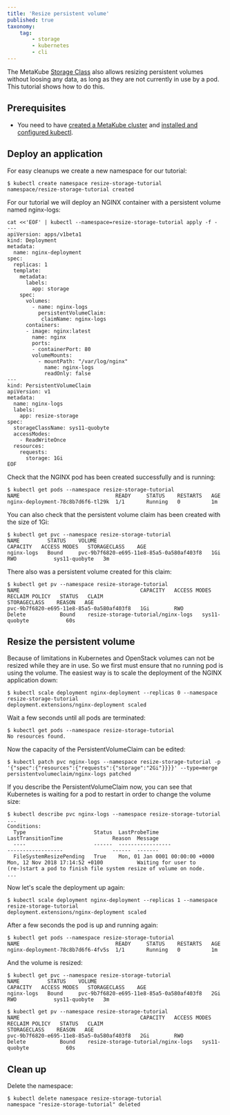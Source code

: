 ```yaml
---
title: 'Resize persistent volume'
published: true
taxonomy:
    tag:
        - storage
        - kubernetes
        - cli
---
```


The MetaKube [Storage Class](../../02.Documentation/10.storage-classes/default.en.md) also allows resizing persistent volumes without loosing any data, as long as they are not currently in use by a pod. This tutorial shows how to do this.

## Prerequisites

* You need to have [created a MetaKube cluster](../02.create-a-cluster/default.en.md) and [installed and configured kubectl](../07.using-kubectl/default.en.md).

## Deploy an application

For easy cleanups we create a new namespace for our tutorial:

```shell
$ kubectl create namespace resize-storage-tutorial
namespace/resize-storage-tutorial created
```

For our tutorial we will deploy an NGINX container with a persistent volume named nginx-logs:

```shell
cat <<'EOF' | kubectl --namespace=resize-storage-tutorial apply -f -
---
apiVersion: apps/v1beta1
kind: Deployment
metadata:
  name: nginx-deployment
spec:
  replicas: 1
  template:
    metadata:
      labels:
        app: storage
    spec:
      volumes:
        - name: nginx-logs
          persistentVolumeClaim:
           claimName: nginx-logs
      containers:
      - image: nginx:latest
        name: nginx
        ports:
        - containerPort: 80
        volumeMounts:
          - mountPath: "/var/log/nginx"
            name: nginx-logs
            readOnly: false
---
kind: PersistentVolumeClaim
apiVersion: v1
metadata:
  name: nginx-logs
  labels:
    app: resize-storage
spec:
  storageClassName: sys11-quobyte
  accessModes:
    - ReadWriteOnce
  resources:
    requests:
      storage: 1Gi
EOF
```

Check that the NGINX pod has been created successfully and is running:

```shell
$ kubectl get pods --namespace resize-storage-tutorial
NAME                               READY     STATUS    RESTARTS   AGE
nginx-deployment-78c8b7d6f6-tl29k  1/1       Running   0          1m
```

You can also check that the persistent volume claim has been created with the size of 1Gi:

```shell
$ kubectl get pvc --namespace resize-storage-tutorial
NAME         STATUS    VOLUME                                     CAPACITY   ACCESS MODES   STORAGECLASS    AGE
nginx-logs   Bound     pvc-9b7f6820-e695-11e8-85a5-0a580af403f8   1Gi        RWO            sys11-quobyte   3m
```

There also was a persistent volume created for this claim:

```shell
$ kubectl get pv --namespace resize-storage-tutorial
NAME                                       CAPACITY   ACCESS MODES   RECLAIM POLICY   STATUS   CLAIM                                STORAGECLASS    REASON   AGE
pvc-9b7f6820-e695-11e8-85a5-0a580af403f8   1Gi        RWO            Delete           Bound    resize-storage-tutorial/nginx-logs   sys11-quobyte            60s
```

## Resize the persistent volume

Because of limitations in Kubernetes and OpenStack volumes can not be resized while they are in use. So we first must ensure that no running pod is using the volume. The easiest way is to scale the deployment of the NGINX application down:

```shell
$ kubectl scale deployment nginx-deployment --replicas 0 --namespace resize-storage-tutorial
deployment.extensions/nginx-deployment scaled
```

Wait a few seconds until all pods are terminated:

```shell
$ kubectl get pods --namespace resize-storage-tutorial
No resources found.
```

Now the capacity of the PersistentVolumeClaim can be edited:

```shell
$ kubectl patch pvc nginx-logs --namespace resize-storage-tutorial -p '{"spec":{"resources":{"requests":{"storage":"2Gi"}}}}' --type=merge
persistentvolumeclaim/nginx-logs patched
```

If you describe the PersistentVolumeClaim now, you can see that Kubernetes is waiting for a pod to restart in order to change the volume size:

```shell
$ kubectl describe pvc nginx-logs --namespace resize-storage-tutorial
...
Conditions:
  Type                      Status  LastProbeTime                     LastTransitionTime                Reason  Message
  ----                      ------  -----------------                 ------------------                ------  -------
  FileSystemResizePending   True    Mon, 01 Jan 0001 00:00:00 +0000   Mon, 12 Nov 2018 17:14:52 +0100           Waiting for user to (re-)start a pod to finish file system resize of volume on node.
...
```

Now let's scale the deployment up again:

```shell
$ kubectl scale deployment nginx-deployment --replicas 1 --namespace resize-storage-tutorial
deployment.extensions/nginx-deployment scaled
```

After a few seconds the pod is up and running again:

```shell
$ kubectl get pods --namespace resize-storage-tutorial
NAME                               READY     STATUS    RESTARTS   AGE
nginx-deployment-78c8b7d6f6-4fv5s  1/1       Running   0          1m
```

And the volume is resized:

```shell
$ kubectl get pvc --namespace resize-storage-tutorial
NAME         STATUS    VOLUME                                     CAPACITY   ACCESS MODES   STORAGECLASS    AGE
nginx-logs   Bound     pvc-9b7f6820-e695-11e8-85a5-0a580af403f8   2Gi        RWO            sys11-quobyte   3m

$ kubectl get pv --namespace resize-storage-tutorial
NAME                                       CAPACITY   ACCESS MODES   RECLAIM POLICY   STATUS   CLAIM                                STORAGECLASS    REASON   AGE
pvc-9b7f6820-e695-11e8-85a5-0a580af403f8   2Gi        RWO            Delete           Bound    resize-storage-tutorial/nginx-logs   sys11-quobyte            60s
```

## Clean up

Delete the namespace:

```shell
$ kubectl delete namespace resize-storage-tutorial
namespace "resize-storage-tutorial" deleted
```
